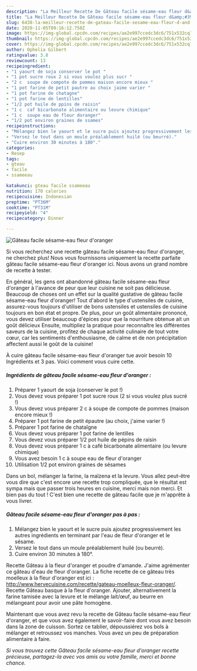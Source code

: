 ```yaml
---
description: "La Meilleur Recette De Gâteau facile sésame-eau fleur d&amp;#39;oranger"
title: "La Meilleur Recette De Gâteau facile sésame-eau fleur d&amp;#39;oranger"
slug: 6438-la-meilleur-recette-de-gateau-facile-sesame-eau-fleur-d-and-39-oranger
date: 2020-11-05T09:16:12.750Z
image: https://img-global.cpcdn.com/recipes/ae2e997ccedc3dc6/751x532cq70/gateau-facile-sesame-eau-fleur-doranger-photo-principale-de-la-recette.jpg
thumbnail: https://img-global.cpcdn.com/recipes/ae2e997ccedc3dc6/751x532cq70/gateau-facile-sesame-eau-fleur-doranger-photo-principale-de-la-recette.jpg
cover: https://img-global.cpcdn.com/recipes/ae2e997ccedc3dc6/751x532cq70/gateau-facile-sesame-eau-fleur-doranger-photo-principale-de-la-recette.jpg
author: Ophelia Gilbert
ratingvalue: 3.8
reviewcount: 13
recipeingredient:
- "1 yaourt de soja conserver le pot "
- "1 pot sucre roux 2 si vous voulez plus sucr "
- "2 c  soupe de compote de pommes maison encore mieux "
- "1 pot farine de petit pautre au choix jaime varier "
- "1 pot farine de chatagne"
- "1 pot farine de lentilles"
- "1/2 pot huile de ppins de raisin"
- "1 c  caf bicarbonate alimentaire ou levure chimique"
- "1 c  soupe eau de fleur doranger"
- "1/2 pot environ graines de ssames"
recipeinstructions:
- "Mélangez bien le yaourt et le sucre puis ajoutez progressivement les autres ingrédients en terminant par l&#39;eau de fleur d&#39;oranger et le sésame."
- "Versez le tout dans un moule préalablement huilé (ou beurré)."
- "Cuire environ 30 minutes à 180°."
categories:
- Resep
tags:
- gteau
- facile
- ssameeau

katakunci: gteau facile ssameeau 
nutrition: 170 calories
recipecuisine: Indonesian
preptime: "PT36M"
cooktime: "PT31M"
recipeyield: "4"
recipecategory: Dinner

---
```



![Gâteau facile sésame-eau fleur d&#39;oranger](https://img-global.cpcdn.com/recipes/ae2e997ccedc3dc6/751x532cq70/gateau-facile-sesame-eau-fleur-doranger-photo-principale-de-la-recette.jpg)

Si vous recherchez une recette gâteau facile sésame-eau fleur d&#39;oranger, ne cherchez plus! Nous vous fournissons uniquement la recette parfaite gâteau facile sésame-eau fleur d&#39;oranger ici. Nous avons un grand nombre de recette à tester.

En général, les gens ont abandonné gâteau facile sésame-eau fleur d&#39;oranger à l'avance de peur que leur cuisine ne soit pas délicieuse. Beaucoup de choses ont un effet sur la qualité gustative de gâteau facile sésame-eau fleur d&#39;oranger! Tout d'abord le type d'ustensiles de cuisine, assurez-vous toujours d'utiliser de bons ustensiles et ustensiles de cuisine toujours en bon état et propre. De plus, pour un goût alimentaire prononcé, vous devez utiliser beaucoup d'épices pour que la nourriture obtenue ait un goût délicieux Ensuite, multipliez la pratique pour reconnaître les différentes saveurs de la cuisine, profitez de chaque activité culinaire de tout votre cœur, car les sentiments d'enthousiasme, de calme et de non précipitation affectent aussi le goût de la cuisine!

<!--inarticleads1-->

À cuire gâteau facile sésame-eau fleur d&#39;oranger tue avoir besoin 10 Ingrédients et 3 pas. Voici comment vous cuire cette.

##### Ingrédients de gâteau facile sésame-eau fleur d&#39;oranger :

1. Préparer 1 yaourt de soja (conserver le pot !)
1. Vous devez vous préparer 1 pot sucre roux (2 si vous voulez plus sucré !)
1. Vous devez vous préparer 2 c à soupe de compote de pommes (maison encore mieux !)
1. Préparer 1 pot farine de petit épautre (au choix, j&#39;aime varier !)
1. Préparer 1 pot farine de chataîgne
1. Vous devez vous préparer 1 pot farine de lentilles
1. Vous devez vous préparer 1/2 pot huile de pépins de raisin
1. Vous devez vous préparer 1 c à café bicarbonate alimentaire (ou levure chimique)
1. Vous avez besoin 1 c à soupe eau de fleur d&#39;oranger
1. Utilisation 1/2 pot environ graines de sésames


Dans un bol, mélanger la farine, la maïzena et la levure. Vous allez peut-être vous dire que c&#39;est encore une recette trop compliquée, que le résultat est sympa mais que passer trois heures en cuisine, merci mais non merci. Et bien pas du tout ! C&#39;est bien une recette de gâteau facile que je m&#39;apprête à vous livrer. 

<!--inarticleads2-->

##### Gâteau facile sésame-eau fleur d&#39;oranger pas à pas :

1. Mélangez bien le yaourt et le sucre puis ajoutez progressivement les autres ingrédients en terminant par l&#39;eau de fleur d&#39;oranger et le sésame.
1. Versez le tout dans un moule préalablement huilé (ou beurré).
1. Cuire environ 30 minutes à 180°.


Recette Gâteau à la fleur d&#39;oranger et poudre d&#39;amande. J&#39;aime agrémenter ce gâteau d&#39;eau de fleur d&#39;oranger. La fiche recette de ce gâteau très moelleux à la fleur d&#39;oranger est ici : http://www.hervecuisine.com/recette/gateau-moelleux-fleur-oranger/. Recette Gâteau basque à la fleur d&#39;oranger. Ajouter, alternativement la farine tamisée avec la levure et le mélange lait/œuf, au beurre en mélangeant pour avoir une pâte homogène. 

<!--inarticleads1-->

<p>
Maintenant que vous avez revu la recette de Gâteau facile sésame-eau fleur d&#39;oranger, et que vous avez également le savoir-faire dont vous avez besoin dans la zone de cuisson. Sortez ce tablier, dépoussiérez vos bols à mélanger et retroussez vos manches. Vous avez un peu de préparation alimentaire à faire.
</p>

<p>
<i>Si vous trouvez cette Gâteau facile sésame-eau fleur d&#39;oranger recette précieuse, partagez-la avec vos amis ou votre famille, merci et bonne chance.</i>
</p>
